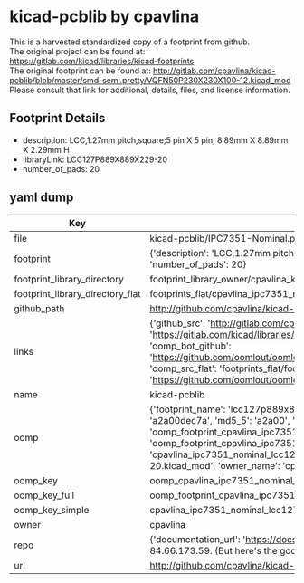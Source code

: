 # kicad-pcblib by cpavlina  
This is a harvested standardized copy of a footprint from github.  
The original project can be found at:  
https://gitlab.com/kicad/libraries/kicad-footprints  
The original footprint can be found at:
http://gitlab.com/cpavlina/kicad-pcblib/blob/master/smd-semi.pretty/VQFN50P230X230X100-12.kicad_mod
Please consult that link for additional, details, files, and license information.  
## Footprint Details
* description: LCC,1.27mm pitch,square;5 pin X 5 pin, 8.89mm X 8.89mm X 2.29mm H  
* libraryLink: LCC127P889X889X229-20  
* number_of_pads: 20  
## yaml dump  
| Key | Value |  
| --- | --- |  
| file | kicad-pcblib/IPC7351-Nominal.pretty/LCC127P889X889X229-20.kicad_mod |  
| footprint | {'description': 'LCC,1.27mm pitch,square;5 pin X 5 pin, 8.89mm X 8.89mm X 2.29mm H', 'libraryLink': 'LCC127P889X889X229-20', 'number_of_pads': 20} |  
| footprint_library_directory | footprint_library_owner/cpavlina_kicad-pcblib |  
| footprint_library_directory_flat | footprints_flat/cpavlina_ipc7351_nominal_lcc127p889x889x229_20/working |  
| github_path | http://github.com/cpavlina/kicad-pcblib/blob/master/IPC7351-Nominal.pretty/LCC127P889X889X229-20.kicad_mod |  
| links | {'github_src': 'http://gitlab.com/cpavlina/kicad-pcblib/blob/master/smd-semi.pretty/VQFN50P230X230X100-12.kicad_mod', 'github_src_repo': 'https://gitlab.com/kicad/libraries/kicad-footprints', 'oomp_bot': 'footprints/cpavlina_ipc7351_nominal_lcc127p889x889x229_20/working', 'oomp_bot_github': 'https://github.com/oomlout/oomlout_oomp_footprint_bot/tree/main/footprints/cpavlina_ipc7351_nominal_lcc127p889x889x229_20/working', 'oomp_src_flat': 'footprints_flat/footprints_flat/cpavlina_ipc7351_nominal_lcc127p889x889x229_20/working', 'oomp_src_flat_github': 'https://github.com/oomlout/oomlout_oomp_footprint_src/tree/main/footprints_flat/cpavlina_ipc7351_nominal_lcc127p889x889x229_20/working'} |  
| name | kicad-pcblib |  
| oomp | {'footprint_name': 'lcc127p889x889x229_20', 'library_name': 'ipc7351_nominal', 'md5': 'a2a00dec7a75e1b36835b011e00ecbc3', 'md5_10': 'a2a00dec7a', 'md5_5': 'a2a00', 'md5_6': 'a2a00d', 'oomp_key': 'oomp_cpavlina_ipc7351_nominal_lcc127p889x889x229_20', 'oomp_key_extra': 'oomp_footprint_cpavlina_ipc7351_nominal_lcc127p889x889x229_20', 'oomp_key_full': 'oomp_footprint_cpavlina_ipc7351_nominal_lcc127p889x889x229_20_a2a00d', 'oomp_key_simple': 'cpavlina_ipc7351_nominal_lcc127p889x889x229_20', 'original_filename': 'kicad-pcblib/IPC7351-Nominal.pretty/LCC127P889X889X229-20.kicad_mod', 'owner_name': 'cpavlina'} |  
| oomp_key | oomp_cpavlina_ipc7351_nominal_lcc127p889x889x229_20 |  
| oomp_key_full | oomp_footprint_cpavlina_ipc7351_nominal_lcc127p889x889x229_20 |  
| oomp_key_simple | cpavlina_ipc7351_nominal_lcc127p889x889x229_20 |  
| owner | cpavlina |  
| repo | {'documentation_url': 'https://docs.github.com/rest/overview/resources-in-the-rest-api#rate-limiting', 'message': "API rate limit exceeded for 84.66.173.59. (But here's the good news: Authenticated requests get a higher rate limit. Check out the documentation for more details.)"} |  
| url | http://github.com/cpavlina/kicad-pcblib |  

